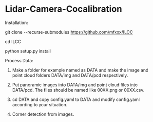 # Lidar-Camera-Cocalibration

Installation:

  git clone --recurse-submodules https://github.com/mfxox/ILCC
  
  cd ILCC
  
  python setup.py install

Process Data:
1. Make a folder for example named as DATA and make the image and point cloud folders DATA/img and DATA/pcd respectively.

2. Put panoramic images into DATA/img and point cloud files into DATA/pcd. The files should be named like 00XX.png or 00XX.csv.

3. cd DATA and copy config.yaml to DATA and modify config.yaml according to your situation.

4. Corner detection from images.
